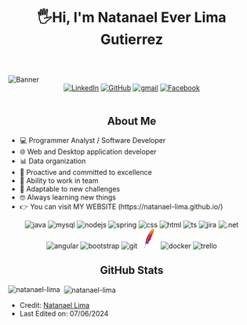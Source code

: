 <body>
    <header>
         <div align="center"><h1 align="center"> 🖐Hi, I'm Natanael Ever Lima Gutierrez</h1></div>
    </header>
    <img src="https://i.postimg.cc/9FBXqjzT/banner-github-2.png" alt="Banner" class="banner">
    <div align=center>
        <a href="https://www.linkedin.com/in/natanael-ever-lima-gutierrez-9bb695259/"><img src="https://img.shields.io/badge/Linkedin-0077b5?style=flat&logo=linkedin" alt="LinkedIn" /></a>
        <a href="https://github.com/natanael-lima"><img src="https://img.shields.io/badge/GitHub-214A57?style=flat&logo=github&logoColor=white" alt="GitHub" /></a>
        <a href="lima73777@gmail.com"><img src="https://img.shields.io/badge/Gmail-C52943?style=flat&logo=gmail&logoColor=white" alt="gmail" /></a>
        <a href="https://www.facebook.com/natanael1999/"><img src="https://img.shields.io/badge/Facebook-1b155d?style=flat&logo=facebook&logoColor=white" alt="Facebook" /></a>
    </div>
    <div align=left>
        <br>
   <h2 align="center">About Me</h2>
               <ul>
                   <li>💻 Programmer Analyst / Software Developer</li>
                   <li>🌐 Web and Desktop application developer</li>
                   <li>📊 Data organization</li>
                   <li>🚀 Proactive and committed to excellence</li>
                   <li>🤝 Ability to work in team</li>
                   <li>🔧 Adaptable to new challenges</li>
                   <li>🤓 Always learning new things</li>
                   <li>👉 You can visit MY WEBSITE (https://natanael-lima.github.io/) </li>
               </ul>
            <p align="center">
            <img src="https://cdn.jsdelivr.net/gh/devicons/devicon@latest/icons/java/java-original-wordmark.svg" alt="java" width="55" height="55"/> 
            <img src="https://www.svgrepo.com/show/303251/mysql-logo.svg" alt="mysql" width="55" height="60"/> 
            <img src="https://cdn.jsdelivr.net/gh/devicons/devicon@latest/icons/nodejs/nodejs-original-wordmark.svg" alt="nodejs" width="60" height="60"/>
            <img src="https://cdn.jsdelivr.net/gh/devicons/devicon@latest/icons/spring/spring-original-wordmark.svg" alt="spring" width="35" height="35"/>
            <img src="https://cdn.jsdelivr.net/gh/devicons/devicon@latest/icons/css3/css3-original-wordmark.svg" alt="css" width="45" height="40"/> 
            <img src="https://cdn.jsdelivr.net/gh/devicons/devicon@latest/icons/html5/html5-original-wordmark.svg" alt="html" width="40" height="40"/>
            <img src="https://cdn.jsdelivr.net/gh/devicons/devicon@latest/icons/typescript/typescript-original.svg" alt="ts" width="40" height="40"/> 
            <img src="https://cdn.jsdelivr.net/gh/devicons/devicon@latest/icons/jira/jira-original-wordmark.svg" alt="jira" width="40" height="40"/> 
            <img src="https://logosandtypes.com/wp-content/uploads/2020/07/microsoft-net.svg" alt=".net" width="40" height="40"/> 
            <img src="https://cdn.jsdelivr.net/gh/devicons/devicon@latest/icons/angularjs/angularjs-original.svg" alt="angular" width="40" height="40"/>
            <img src="https://cdn.jsdelivr.net/gh/devicons/devicon@latest/icons/bootstrap/bootstrap-plain-wordmark.svg" alt="bootstrap" width="45" height="45"/> 
            <img src="https://cdn.jsdelivr.net/gh/devicons/devicon@latest/icons/github/github-original-wordmark.svg" alt="git" width="40" height="40"/> 
            <img src="https://raw.githubusercontent.com/github/explore/80688e429a7d4ef2fca1e82350fe8e3517d3494d/topics/maven/maven.png" alt="MAVEN" width="40" height="40"/>
            <img src="https://cdn.jsdelivr.net/gh/devicons/devicon@latest/icons/docker/docker-original-wordmark.svg" alt="docker" width="35" height="35"/> 
            <img src="https://cdn.jsdelivr.net/gh/devicons/devicon@latest/icons/trello/trello-plain-wordmark.svg" alt="trello" width="40" height="40"/> 
            </p>
 <h2 align="center">GitHub Stats</h2>
    <p>
    <img align="left" src="https://github-readme-stats.vercel.app/api/top-langs?username=natanael-lima&show_icons=true&locale=en&layout=compact" alt="natanael-lima" />
    </p>
    <p>&nbsp;
    <img align="center" src="https://github-readme-stats.vercel.app/api?username=natanael-lima&show_icons=true&locale=en" alt="natanael-lima" width="410" />
    </p>
</body>

* Credit: [Natanael Lima](https://github.com/natanael-lima)
* Last Edited on: 07/06/2024
